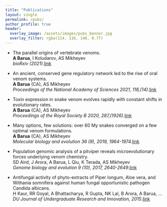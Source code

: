 ```yaml
---
title: "Publications"
layout: single
permalink: /pubs/
author_profile: true
header:
  overlay_image: /assets/images/pubs_banner.jpg
  overlay_filter: rgba(114, 116, 140, 0.77)
---
```


* The parallel origins of vertebrate venoms.  
**A Barua**, I Koludarov, AS Mikheyev  
*bioRxiv (2021).*[link][biorxiv]

* An ancient, conserved gene regulatory network led to the rise of oral venom systems.  
**A Barua** (CA), AS Mikheyev  
*Proceedings of the National Academy of Sciences 2021, 118,(14).*[link][pnas]

* Toxin expression in snake venom evolves rapidly with constant shifts in evolutionary rates.  
**A Barua** (CA), AS Mikheyev  
*Proceedings of the Royal Society B 2020, 287,(1926)*.[link][procb]

* Many options, few solutions: over 60 My snakes converged on a few optimal venom formulations.  
**A Barua** (CA), AS Mikheyev  
*Molecular biology and evolution 36 (9), 2019, 1964-1974.*[link][mbe]

* Population genomic analysis of a pitviper reveals microevolutionary forces underlying venom chemistry.  
SD Aird, J Arora, A Barua, L Qiu, K Terada, AS Mikheyev  
*Genome biology and evolution 9 (10), 2017, 2640-2649.*[link][gbe]

* Antifungal activity of phyto-extracts of Piper longum, Aloe vera, and Withania somnifera against human fungal opportunistic pathogen Candida albicans.  
H Kaur, RR Goyal, A Bhattacharya, R Gupta, NK Lal, B Arora, A Barua, ...  
*DU Journal of Undergraduate Research and Innovation, 2015*.[link][du]

[biorxiv]: https://www.biorxiv.org/content/10.1101/2021.04.26.441528v1
[pnas]: hhttps://www.pnas.org/content/118/14/e2021311118/tab-article-info
[procb]: https://doi.org/10.1098/rspb.2020.0613 
[mbe]: https://doi.org/10.1093/molbev/msz125
[gbe]: https://doi.org/10.1093/gbe/evx199 
[du]: http://journals.du.ac.in/ugresearch/pdf/J9.pdf